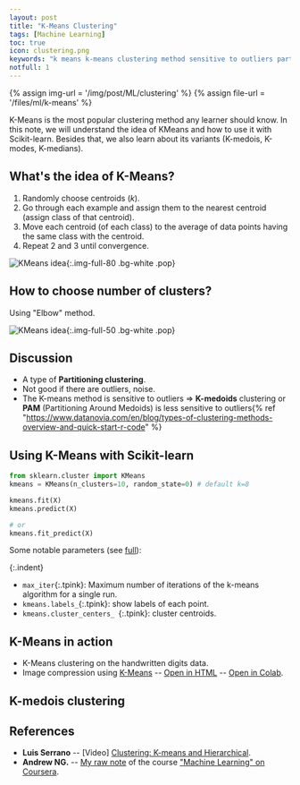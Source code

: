 ```yaml
---
layout: post
title: "K-Means Clustering"
tags: [Machine Learning]
toc: true
icon: clustering.png
keywords: "k means k-means clustering method sensitive to outliers partitioning clustering cluster k-medoids k medoids PAM oartitioning around medoids handwritten digits data Luis Serrano Andrew NG elbow method number of clusters k-medoids k modes k-modes k-medians k median kmean kmeans distance between points"
notfull: 1
---
```


{% assign img-url = '/img/post/ML/clustering' %}
{% assign file-url = '/files/ml/k-means' %}

K-Means is the most popular clustering method any learner should know. In this note, we will understand the idea of KMeans and how to use it with Scikit-learn. Besides that, we also learn about its variants (K-medois, K-modes, K-medians).

## What's the idea of K-Means?

1. Randomly choose centroids ($k$).
2. Go through each example and assign them to the nearest centroid (assign class of that centroid).
3. Move each centroid (of each class) to the average of data points having the same class with the centroid.
4. Repeat 2 and 3 until convergence.

![KMeans idea]({{img-url}}/kmeans-idea.png){:.img-full-80 .bg-white .pop}

## How to choose number of clusters?

Using "Elbow" method.

![KMeans idea]({{img-url}}/kmeans-elbow.png){:.img-full-50 .bg-white .pop}

## Discussion

- A type of **Partitioning clustering**.
- Not good if there are outliers, noise.
- The K-means method is sensitive to outliers ⇒ **K-medoids** clustering or **PAM** (Partitioning Around Medoids) is less sensitive to outliers{% ref "https://www.datanovia.com/en/blog/types-of-clustering-methods-overview-and-quick-start-r-code" %}

## Using K-Means with Scikit-learn

~~~ python
from sklearn.cluster import KMeans
kmeans = KMeans(n_clusters=10, random_state=0) # default k=8
~~~

<div class="col-2-equal">

~~~ python
kmeans.fit(X)
kmeans.predict(X)
~~~

~~~ python
# or
kmeans.fit_predict(X)
~~~
</div>

Some notable parameters (see [full](https://scikit-learn.org/stable/modules/generated/sklearn.cluster.KMeans.html)):

{:.indent}
- `max_iter`{:.tpink}: Maximum number of iterations of the k-means algorithm for a single run.
- `kmeans.labels_`{:.tpink}: show labels of each point.
- `kmeans.cluster_centers_ `{:.tpink}: cluster centroids.


## K-Means in action

- K-Means clustering on the handwritten digits data.
- Image compression using [K-Means]({{site.url}}{{site.baseurl}}/k-means-clustering) -- [Open in HTML](https://dinhanhthi.com/github-html?https://github.com/dinhanhthi/data-science-learning/blob/master/mini-projects/notebook_in_html/K_Means_image_compression.html) -- [Open in Colab](https://colab.research.google.com/github/dinhanhthi/data-science-learning/blob/master/mini-projects/K_Means_image_compression.ipynb).


## K-medois clustering



## References

- **Luis Serrano** -- [Video] [Clustering: K-means and Hierarchical](https://www.youtube.com/watch?v=QXOkPvFM6NU).
- **Andrew NG.** -- [My raw note](https://rawnote.dinhanhthi.com//machine-learning-coursera-8#k-means-algorithm) of the course ["Machine Learning" on Coursera](https://www.coursera.org/learn/machine-learning/).